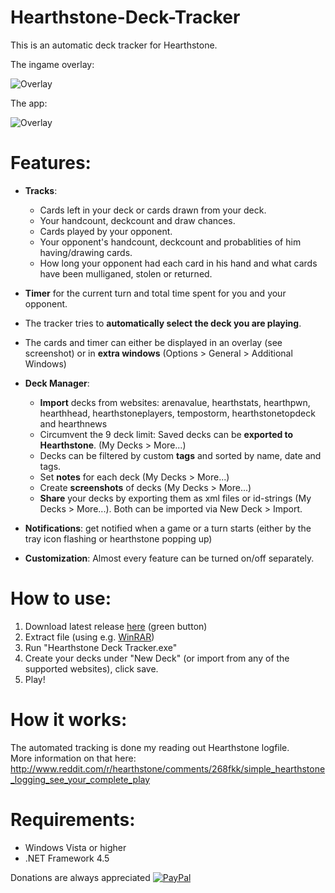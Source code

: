 Hearthstone-Deck-Tracker
========================

This is an automatic deck tracker for Hearthstone.

The ingame overlay:

![Overlay](http://i.imgur.com/EWd6Ung.jpg "The overlay")

The app: 

![Overlay](http://i.imgur.com/T7beWjm.png "The tracker")


Features:
=========
- **Tracks**:
  - Cards left in your deck or cards drawn from your deck.
  - Your handcount, deckcount and draw chances.
  - Cards played by your opponent.
  - Your opponent's handcount, deckcount and probablities of him having/drawing cards.
  - How long your opponent had each card in his hand and what cards have been mulliganed, stolen or returned.
- **Timer** for the current turn and total time spent for you and your opponent.
- The tracker tries to **automatically select the deck you are playing**.
- The cards and timer can either be displayed in an overlay (see screenshot) or in **extra windows** (Options > General > Additional Windows)

- **Deck Manager**:
  - **Import** decks from websites: arenavalue, hearthstats, hearthpwn, hearthhead, hearthstoneplayers, tempostorm, hearthstonetopdeck and hearthnews 
  - Circumvent the 9 deck limit: Saved decks can be **exported to Hearthstone**. (My Decks > More...)   
  - Decks can be filtered by custom **tags** and sorted by name, date and tags.  
  - Set **notes** for each deck (My Decks > More...)  
  - Create **screenshots** of decks (My Decks > More...)  
  - **Share** your decks by exporting them as xml files or id-strings (My Decks > More...). Both can be imported via New Deck > Import.
- **Notifications**: get notified when a game or a turn starts (either by the tray icon flashing or hearthstone popping up) 
- **Customization**: Almost every feature can be turned on/off separately.


How to use: 
===========
1) Download latest release [here](https://github.com/Epix37/Hearthstone-Deck-Tracker/releases) (green button)  
2) Extract file (using e.g. [WinRAR](http://www.win-rar.com/))  
3) Run "Hearthstone Deck Tracker.exe"  
4) Create your decks under "New Deck" (or import from any of the supported websites), click save.  
5) Play!


How it works:
=============
The automated tracking is done my reading out Hearthstone logfile.  
More information on that here:  http://www.reddit.com/r/hearthstone/comments/268fkk/simple_hearthstone_logging_see_your_complete_play

Requirements:
=============
- Windows Vista or higher
- .NET Framework 4.5


Donations are always appreciated
[![PayPal](https://www.paypalobjects.com/en_US/i/btn/btn_donate_SM.gif)](https://www.paypal.com/cgi-bin/webscr?cmd=_s-xclick&hosted_button_id=PZDMUT88NLFYJ)
